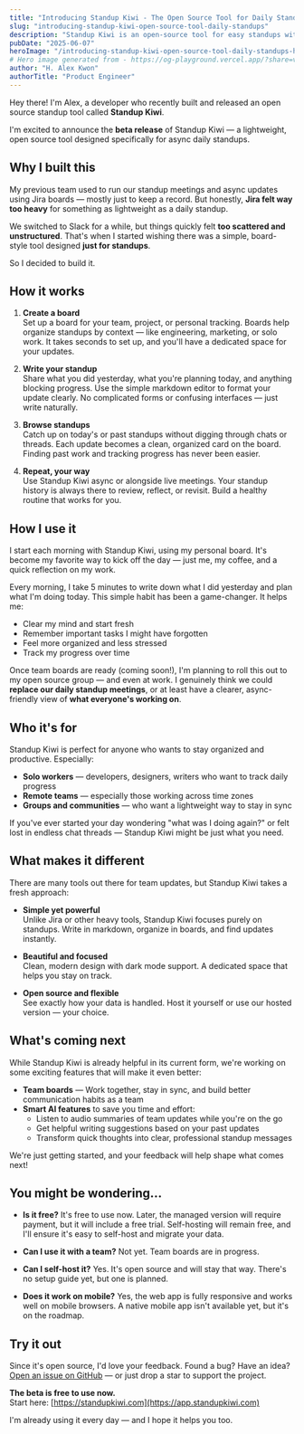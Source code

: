 ```yaml
---
title: "Introducing Standup Kiwi - The Open Source Tool for Daily Standups"
slug: "introducing-standup-kiwi-open-source-tool-daily-standups"
description: "Standup Kiwi is an open-source tool for easy standups with a user-friendly design. Perfect for remote teams and individuals, it helps boost productivity and has plans for more features."
pubDate: "2025-06-07"
heroImage: "/introducing-standup-kiwi-open-source-tool-daily-standups-hero-image.png"
# Hero image generated from - https://og-playground.vercel.app/?share=vVJdT8IwFP0rTYlBkxFREcmCJH6HmPiCiS-8lPVuXOzaZbsT5rL_bsuoCD_APiy35zTnnHt3ax4ZCTzkY4lfc81YQZWC27p2NWMSi0yJKmTdWMGmG7ToEjBZkgUv-v0TD65R0vIIEwoTPSVIC0tEoAlyT63KgjCuHowFtdM6pJ3dI-YQERrtWKPKVHt2IaLPJDelltNUJGB5hRpE3ktyIdEKnZJhZDKWu6AB69xEVwKkLQbxYAjXZ15IAVnTWSYi1EnIepfe3sZ6Fikq1_r0bzCCDd25to4iN437Tua6fcaYH6g7h0N1x_ZjcivRibfHq3vvj92Eh_3-ETPDb9vvYORR59vWkxkJLcuMveIax-fW_jfN_2d5M2uGmt0DiX2Uud7XPOAmcz-34GHNt8vDw5G14O128XDgLhIWZcLDWKgCAg6pWeF7lbmFpfX2ZnVclKd0AZKHlJfQBJzEwr542S1DwZsf
author: "H. Alex Kwon"
authorTitle: "Product Engineer"
---
```


Hey there! I'm Alex, a developer who recently built and released an open source standup tool called **Standup Kiwi**.

I'm excited to announce the **beta release** of Standup Kiwi — a lightweight, open source tool designed specifically for async daily standups.

## Why I built this

My previous team used to run our standup meetings and async updates using Jira boards — mostly just to keep a record. But honestly, **Jira felt way too heavy** for something as lightweight as a daily standup.

We switched to Slack for a while, but things quickly felt **too scattered and unstructured**. That's when I started wishing there was a simple, board-style tool designed **just for standups**.

So I decided to build it.

## How it works

1. **Create a board**  
   Set up a board for your team, project, or personal tracking. Boards help organize standups by context — like engineering, marketing, or solo work. It takes seconds to set up, and you'll have a dedicated space for your updates.

2. **Write your standup**  
   Share what you did yesterday, what you're planning today, and anything blocking progress. Use the simple markdown editor to format your update clearly. No complicated forms or confusing interfaces — just write naturally.

3. **Browse standups**  
   Catch up on today's or past standups without digging through chats or threads. Each update becomes a clean, organized card on the board. Finding past work and tracking progress has never been easier.

4. **Repeat, your way**  
   Use Standup Kiwi async or alongside live meetings. Your standup history is always there to review, reflect, or revisit. Build a healthy routine that works for you.

## How I use it

I start each morning with Standup Kiwi, using my personal board. It's become my favorite way to kick off the day — just me, my coffee, and a quick reflection on my work.

Every morning, I take 5 minutes to write down what I did yesterday and plan what I'm doing today. This simple habit has been a game-changer. It helps me:

- Clear my mind and start fresh
- Remember important tasks I might have forgotten
- Feel more organized and less stressed
- Track my progress over time

Once team boards are ready (coming soon!), I'm planning to roll this out to my open source group — and even at work. I genuinely think we could **replace our daily standup meetings**, or at least have a clearer, async-friendly view of **what everyone's working on**.

## Who it's for

Standup Kiwi is perfect for anyone who wants to stay organized and productive. Especially:

- **Solo workers** — developers, designers, writers who want to track daily progress
- **Remote teams** — especially those working across time zones
- **Groups and communities** — who want a lightweight way to stay in sync

If you've ever started your day wondering "what was I doing again?" or felt lost in endless chat threads — Standup Kiwi might be just what you need.

## What makes it different

There are many tools out there for team updates, but Standup Kiwi takes a fresh approach:

- **Simple yet powerful**  
  Unlike Jira or other heavy tools, Standup Kiwi focuses purely on standups. Write in markdown, organize in boards, and find updates instantly.

- **Beautiful and focused**  
  Clean, modern design with dark mode support. A dedicated space that helps you stay on track.

- **Open source and flexible**  
  See exactly how your data is handled. Host it yourself or use our hosted version — your choice.

## What's coming next

While Standup Kiwi is already helpful in its current form, we're working on some exciting features that will make it even better:

- **Team boards** — Work together, stay in sync, and build better communication habits as a team
- **Smart AI features** to save you time and effort:
  - Listen to audio summaries of team updates while you're on the go
  - Get helpful writing suggestions based on your past updates
  - Transform quick thoughts into clear, professional standup messages

We're just getting started, and your feedback will help shape what comes next!

## You might be wondering…

- **Is it free?**
  It's free to use now. Later, the managed version will require payment, but it will include a free trial. Self-hosting will remain free, and I'll ensure it's easy to self-host and migrate your data.

- **Can I use it with a team?**
  Not yet. Team boards are in progress.

- **Can I self-host it?**
  Yes. It's open source and will stay that way. There's no setup guide yet, but one is planned.

- **Does it work on mobile?**
  Yes, the web app is fully responsive and works well on mobile browsers. A native mobile app isn't available yet, but it's on the roadmap.

## Try it out

Since it's open source, I'd love your feedback. Found a bug? Have an idea? [Open an issue on GitHub](https://github.com/kiwinight/standup-kiwi) — or just drop a star to support the project.

**The beta is free to use now.**  
Start here: [https://standupkiwi.com](https://app.standupkiwi.com)

I'm already using it every day — and I hope it helps you too.

